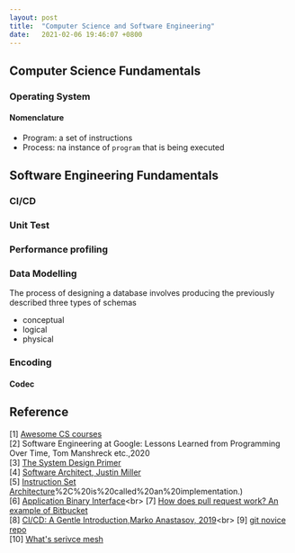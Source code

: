 ```yaml
---
layout: post
title:  "Computer Science and Software Engineering"
date:   2021-02-06 19:46:07 +0800
---
```

## Computer Science Fundamentals

### Operating System

#### Nomenclature

- Program: a set of instructions
- Process: na instance of `program` that is being executed

## Software Engineering Fundamentals


### CI/CD

### Unit Test

### Performance profiling

### Data Modelling

The process of designing a database involves producing the previously described three types of schemas 

- conceptual
- logical
- physical

### Encoding

#### Codec


## Reference

[1] [Awesome CS courses](https://github.com/prakhar1989/awesome-courses) <br>
[2] Software Engineering at Google: Lessons Learned from Programming Over Time, Tom Manshreck etc.,2020 <br>
[3] [The System Design Primer](https://github.com/donnemartin/system-design-primer) <br>
[4] [Software Architect, Justin Miller](https://github.com/justinamiller/SoftwareArchitect) <br>
[5] [Instruction Set Architecture](https://www.wikiwand.com/en/Instruction_set_architecture#:~:text=In%20computer%20science%2C%20an%20instruction,)%2C%20is%20called%20an%20implementation.) <br>
[6] [Application Binary Interface](https://www.wikiwand.com/en/Application_binary_interface#:~:text=In%20computer%20software%2C%20an%20application,being%20run%20by%20a%20user.)<br>
[7] [How does pull request work? An example of Bitbucket](https://www.notion.so/bobzeng/Pull-Requests-Atlassian-Git-Tutorial-62ec1e477b5f43a9888c4ca5792aa18e)<br>
[8] [CI/CD: A Gentle Introduction,Marko Anastasov, 2019](https://semaphoreci.com/blog/cicd-pipeline#:~:text=A%20CI%2FCD%20pipeline%20automates,and%20enable%20fast%20product%20iterations.)<br>
[9] [git novice repo](https://swcarpentry.github.io/git-novice/)<br>
[10] [What's serivce mesh](https://www.redhat.com/en/topics/microservices/what-is-a-service-mesh)